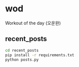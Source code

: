 # wod
Workout of the day (오운완)

## recent_posts

```sh
cd recent_posts
pip install -r requirements.txt
python posts.py
```